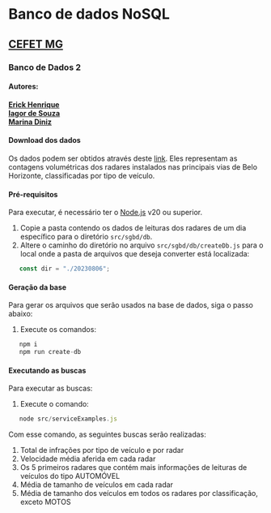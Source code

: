 # Banco de dados NoSQL

## [CEFET MG](https://www.cefetmg.br/)

### Banco de Dados 2

#### Autores:

[**Erick Henrique**](https://github.com/ErickHDdS) <br>
[**Iagor de Souza**](https://github.com/IagorSs) <br>
[**Marina Diniz**](https://github.com/pixel-debug) <br>

#### Download dos dados

Os dados podem ser obtidos através deste [link](https://dados.pbh.gov.br/dataset/contagens-volumetricas-de-radares). Eles representam as contagens volumétricas dos radares instalados nas principais vias de Belo Horizonte, classificadas por tipo de veículo.

#### Pré-requisitos

Para executar, é necessário ter o [Node.js](https://nodejs.org/pt) v20 ou superior.

1. Copie a pasta contendo os dados de leituras dos radares de um dia específico para o diretório `src/sgbd/db`.
2. Altere o caminho do diretório no arquivo `src/sgbd/db/createDb.js` para o local onde a pasta de arquivos que deseja converter está localizada:

```javaScript
   const dir = "./20230806";
```

#### Geração da base

Para gerar os arquivos que serão usados na base de dados, siga o passo abaixo:

1. Execute os comandos:

```javaScript
   npm i
   npm run create-db
```

#### Executando as buscas

Para executar as buscas:

1. Execute o comando:

```javaScript
   node src/serviceExamples.js
```

Com esse comando, as seguintes buscas serão realizadas:

1. Total de infrações por tipo de veículo e por radar
2. Velocidade média aferida em cada radar
3. Os 5 primeiros radares que contém mais informações de leituras de veículos do tipo AUTOMÓVEL
4. Média de tamanho de veículos em cada radar
5. Média de tamanho dos veículos em todos os radares por classificação, exceto MOTOS
